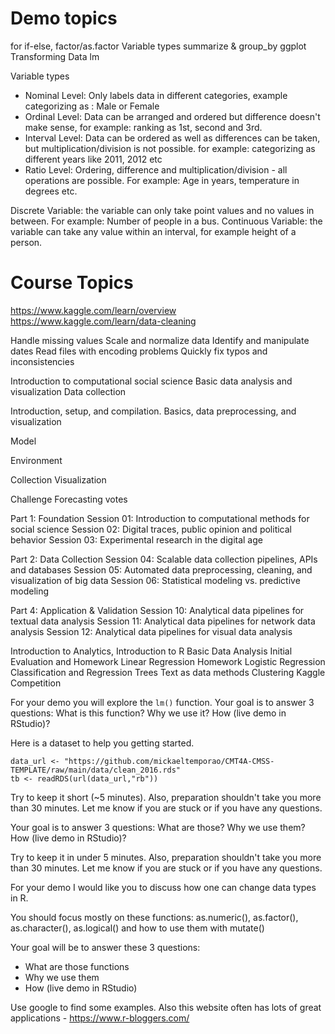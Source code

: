 # Demo topics

for
if-else,
factor/as.factor
Variable types
summarize & group_by
ggplot
Transforming Data
lm


Variable types
- Nominal Level: Only labels data in different categories, example categorizing as : Male or Female
- Ordinal Level: Data can be arranged and ordered but difference doesn't make sense, for example: ranking as 1st, second and 3rd.
- Interval Level: Data can be ordered as well as differences can be taken, but multiplication/division is not possible. for example: categorizing as different years like 2011, 2012 etc
- Ratio Level: Ordering, difference and multiplication/division - all operations are possible. For example: Age in years, temperature in degrees etc.

Discrete Variable: the variable can only take point values and no values in between. For example: Number of people in a bus.
Continuous Variable: the variable can take any value within an interval, for example height of a person.

# Course Topics
https://www.kaggle.com/learn/overview
https://www.kaggle.com/learn/data-cleaning

Handle missing values
Scale and normalize data
Identify and manipulate dates
Read files with encoding problems
Quickly fix typos and inconsistencies


Introduction to computational social science
Basic data analysis and visualization
Data collection

Introduction, setup, and compilation.
Basics, data preprocessing, and visualization

Model

Environment

Collection
Visualization

Challenge Forecasting votes

Part 1: Foundation
Session 01: Introduction to computational methods for social science
Session 02: Digital traces, public opinion and political behavior
Session 03: Experimental research in the digital age

Part 2: Data Collection
Session 04: Scalable data collection pipelines, APIs and databases
Session 05: Automated data preprocessing, cleaning, and visualization of big data
Session 06: Statistical modeling vs. predictive modeling

Part 4: Application & Validation
Session 10: Analytical data pipelines for textual data analysis
Session 11: Analytical data pipelines for network data analysis
Session 12: Analytical data pipelines for visual data analysis

Introduction to Analytics, Introduction to R
Basic Data Analysis	Initial Evaluation and Homework
Linear Regression	Homework
Logistic Regression
Classification and Regression Trees
Text as data methods
Clustering
Kaggle Competition








For your demo you will explore the `lm()` function.
Your goal is to answer 3 questions:
What is this function?
Why we use it?
How (live demo in RStudio)?

Here is a dataset to help you getting started.
```
data_url <- "https://github.com/mickaeltemporao/CMT4A-CMSS-TEMPLATE/raw/main/data/clean_2016.rds"
tb <- readRDS(url(data_url,"rb"))
```

Try to keep it short (~5 minutes). Also, preparation shouldn't take you more than 30 minutes.
Let me know if you are stuck or if you have any questions.




Your goal is to answer 3 questions:
What are those?
Why we use them?
How (live demo in RStudio)?

Try to keep it in under 5 minutes. Also, preparation shouldn't take you more than 30 minutes.
Let me know if you are stuck or if you have any questions.




For your demo I would like you to discuss how one can change data types in R.

You should focus mostly on these functions:
    as.numeric(), as.factor(), as.character(), as.logical()
    and how to use them with
    mutate()

Your goal will be to answer these 3 questions:
- What are those functions
- Why we use them
- How (live demo in RStudio)

Use google to find some examples.
Also this website often has lots of great applications - https://www.r-bloggers.com/


